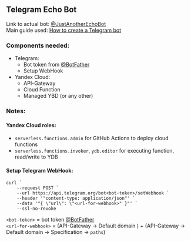 ## Telegram Echo Bot
Link to actual bot: [@JustAnotherEchoBot](https://t.me/yc_go_function_echo_bot)  
Main guide used:   [How to create a Telegram bot](https://cloud.yandex.com/en/docs/functions/tutorials/telegram-bot-serverless)

### Components needed:
- Telegram:
  - Bot token from [@BotFather](https://t.me/BotFather)
  - Setup WebHook
- Yandex Cloud:
  - API-Gateway
  - Cloud Function
  - Managed YBD (or any other)

### Notes:
#### Yandex Cloud roles:
- `serverless.functions.admin` for GitHub Actions to deploy  cloud functions 
- `serverless.functions.invoker`, `ydb.editor` for executing function, read/write to YDB

#### Setup Telegram WebHook:
```
curl `
    --request POST `
    --url https://api.telegram.org/bot<bot-token>/setWebhook `
    --header '"content-type: application/json"' `
    --data '"{ \"url\": \"<url-for-webhook>" }"' `
    --ssl-no-revoke 
```
`<bot-token>` = bot token [@BotFather](https://t.me/BotFather)  
`<url-for-webhook>` = (API-Gateway -> Default domain ) + (API-Gateway -> Default domain -> Specification -> `paths`)  
